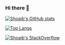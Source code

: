 ### Hi there 👋

[![Shoaib's GitHub stats](https://github-readme-stats.vercel.app/api?username=shoaib30&count_private=true&show_icons=true&theme=tokyonight&include_all_commits=true)](https://github.com/shoaib30/github-readme-stats)

[![Top Langs](https://github-readme-stats.vercel.app/api/top-langs/?username=shoaib30&count_private=true&show_icons=true&theme=tokyonight&layout=compact)](https://github.com/shoaib30)


[![Shoaib's StackOverflow](https://github-readme-stackoverflow.vercel.app/?userID=5236575&layout=compact&theme=dark)](https://stackoverflow.com/users/5236575/shoaib30)


<!--
**shoaib30/shoaib30** is a ✨ _special_ ✨ repository because its `README.md` (this file) appears on your GitHub profile.

Here are some ideas to get you started:

- 🔭 I’m currently working on ...
- 🌱 I’m currently learning ...
- 👯 I’m looking to collaborate on ...
- 🤔 I’m looking for help with ...
- 💬 Ask me about ...
- 📫 How to reach me: ...
- 😄 Pronouns: ...
- ⚡ Fun fact: ...
https://github.com/abhisheknaiidu/awesome-github-profile-readme#tools
-->
